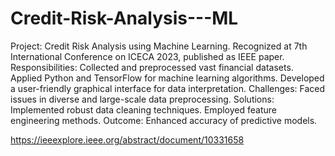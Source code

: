 # Credit-Risk-Analysis---ML
Project: Credit Risk Analysis using Machine Learning.
Recognized at 7th International Conference on ICECA 2023, published as IEEE paper.
Responsibilities:
Collected and preprocessed vast financial datasets.
Applied Python and TensorFlow for machine learning algorithms.
Developed a user-friendly graphical interface for data interpretation.
Challenges:
Faced issues in diverse and large-scale data preprocessing.
Solutions:
Implemented robust data cleaning techniques.
Employed feature engineering methods.
Outcome:
Enhanced accuracy of predictive models.


https://ieeexplore.ieee.org/abstract/document/10331658
